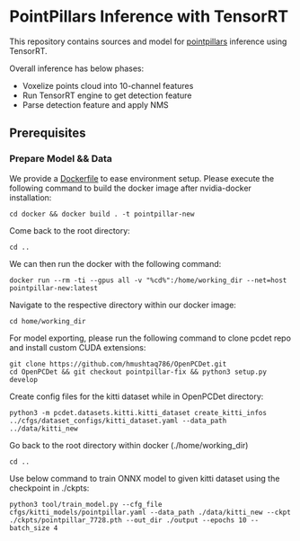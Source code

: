 # PointPillars Inference with TensorRT

This repository contains sources and model for [pointpillars](https://arxiv.org/abs/1812.05784) inference using TensorRT.

Overall inference has below phases:

- Voxelize points cloud into 10-channel features
- Run TensorRT engine to get detection feature
- Parse detection feature and apply NMS

## Prerequisites

### Prepare Model && Data

We provide a [Dockerfile](docker/Dockerfile) to ease environment setup. Please execute the following command to build the docker image after nvidia-docker installation:
```
cd docker && docker build . -t pointpillar-new
```
Come back to the root directory:
```
cd ..
```
We can then run the docker with the following command: 
```
docker run --rm -ti --gpus all -v "%cd%":/home/working_dir --net=host pointpillar-new:latest
```
Navigate to the respective directory within our docker image:
```
cd home/working_dir
```
For model exporting, please run the following command to clone pcdet repo and install custom CUDA extensions:
```
git clone https://github.com/hmushtaq786/OpenPCDet.git
cd OpenPCDet && git checkout pointpillar-fix && python3 setup.py develop
```
Create config files for the kitti dataset while in OpenPCDet directory:
```
python3 -m pcdet.datasets.kitti.kitti_dataset create_kitti_infos ../cfgs/dataset_configs/kitti_dataset.yaml --data_path ../data/kitti_new
```
Go back to the root directory within docker (./home/working_dir)
```
cd ..
```
Use below command to train ONNX model to given kitti dataset using the checkpoint in ./ckpts:
```
python3 tool/train_model.py --cfg_file cfgs/kitti_models/pointpillar.yaml --data_path ./data/kitti_new --ckpt ./ckpts/pointpillar_7728.pth --out_dir ./output --epochs 10 --batch_size 4
```

